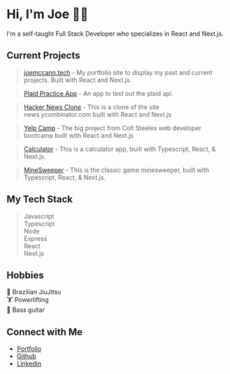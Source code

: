 # Hi, I'm Joe 👋🏻
I'm a self-taught Full Stack Developer who specializes in React and Next.js.

## Current Projects <br/>

>  [joemccann.tech](https://github.com/the-rabblerouser/portfolio) - My portfolio site to display my past and current projects. Built with React and Next.js.

>  [Plaid Practice App](https://github.com/the-rabblerouser/Plaid-Client) - An app to test out the plaid api.

>  [Hacker News Clone](https://github.com/the-rabblerouser/hacknews) - This is a clone of the site news.ycombinator.com built with React and Next.js
  
>  [Yelp Camp](https://github.com/the-rabblerouser/yelpcamp-nextjs) - The big project from Colt Steeles web developer bootcamp built with React and Next.js

>  [Calculator](https://github.com/the-rabblerouser/Calculator) - This is a calculator app, built with Typescript, React, & Next.js.

>  [MineSweeper](https://github.com/the-rabblerouser/minesweeper_practice) - This is the classic game minesweeper, built with Typescript, React, & Next.js.

## My Tech Stack
> Javascript <br/>
> Typescript <br/>
> Node <br/>
> Express <br/>
> React <br/>
> Next.js <br/>


## Hobbies
🥋 Brazilian JiuJitsu <br/>
🏋️ Powerlifting </br>
🎸 Bass guitar

## Connect with Me
- [Portfolio](https://joemccann.tech/) <br/>
- [Github](https://github.com/the-rabblerouser) <br/>
- [Linkedin](https://www.linkedin.com/in/joseph-mccann-77402a88/) <br/>
